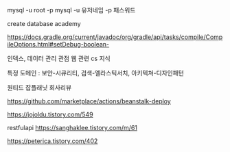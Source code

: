mysql -u root -p
mysql -u 유저네임 -p 패스워드

create database academy


https://docs.gradle.org/current/javadoc/org/gradle/api/tasks/compile/CompileOptions.html#setDebug-boolean-

인덱스, 데이터 관리 관점
웹 관련 cs 지식

특정 도메인 : 보안-시큐리티, 검색-엘라스틱서치, 아키텍쳐-디자인패턴

원티드
잡플래닛 회사리뷰

https://github.com/marketplace/actions/beanstalk-deploy

https://jojoldu.tistory.com/549

restfulapi
https://sanghaklee.tistory.com/m/61

https://peterica.tistory.com/402